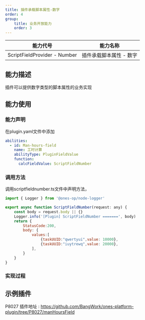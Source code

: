 ```yaml
---
title: 插件承载脚本属性-数字
order: 4
group:
    title: 业务开放能力
    order: 3
---
```


|           能力代号           |        能力名称         |
| :--------------------------: | :---------------------: |
| ScriptFieldProvider - Number | 插件承载脚本属性 - 数字 |

## 能力描述

插件可以提供数字类型的脚本属性的业务实现



## 能力使用

### 能力声明

在plugin.yaml文件中添加

```yaml
abilities:
  - id: Man-hours-field
    name: 工时计算
    abilityType: PluginFieldValue
    function:
      calcFieldValue: ScriptFieldNumber
```



### 调用方法

调用scriptfieldnumber.ts文件中声明方法，

```javascript
import { Logger } from '@ones-op/node-logger'

export async function ScriptFieldNumber(request: any) {
	const body = request.body || {}
	Logger.info('[Plugin] ScriptFieldNumber =======', body)
	return {
		StatusCode:200,
		body: {
			values:[
				{taskUUID:"qwertyui",value: 10000},
				{taskUUID:"iuytrewq",value: 20000},
			],
		}
	}
}
```




### 实现过程



## 示例插件

P8027 插件地址 : https://github.com/BangWork/ones-platform-plugin/tree/P8027/manHoursField

